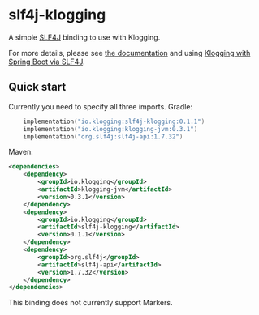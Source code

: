 # slf4j-klogging

A simple [SLF4J](https://www.slf4j.org) binding to use with Klogging.

For more details, please see [the documentation](https://klogging.io/docs/java/slf4j)
and using [Klogging with Spring Boot via SLF4J](https://klogging.io/docs/java/spring-boot).

## Quick start

Currently you need to specify all three imports. Gradle:

```kotlin
    implementation("io.klogging:slf4j-klogging:0.1.1")
    implementation("io.klogging:klogging-jvm:0.3.1")
    implementation("org.slf4j:slf4j-api:1.7.32")
```

Maven:

```xml
<dependencies>
    <dependency>
        <groupId>io.klogging</groupId>
        <artifactId>klogging-jvm</artifactId>
        <version>0.3.1</version>
    </dependency>
    <dependency>
        <groupId>io.klogging</groupId>
        <artifactId>slf4j-klogging</artifactId>
        <version>0.1.1</version>
    </dependency>
    <dependency>
        <groupId>org.slf4j</groupId>
        <artifactId>slf4j-api</artifactId>
        <version>1.7.32</version>
    </dependency>
</dependencies>
```

This binding does not currently support Markers.
